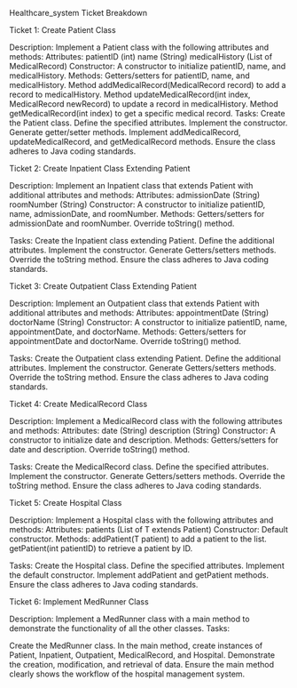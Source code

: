 Healthcare_system
Ticket Breakdown

Ticket 1: Create Patient Class

Description: Implement a Patient class with the following attributes and methods:
Attributes:
patientID (int)
name (String)
medicalHistory (List of MedicalRecord)
Constructor:
A constructor to initialize patientID, name, and medicalHistory.
Methods:
Getters/setters for patientID, name, and medicalHistory.
Method addMedicalRecord(MedicalRecord record) to add a record to medicalHistory.
Method updateMedicalRecord(int index, MedicalRecord newRecord) to update a record in medicalHistory.
Method getMedicalRecord(int index) to get a specific medical record.
Tasks:
Create the Patient class.
Define the specified attributes.
Implement the constructor.
Generate getter/setter methods.
Implement addMedicalRecord, updateMedicalRecord, and getMedicalRecord methods.
Ensure the class adheres to Java coding standards.

Ticket 2: Create Inpatient Class Extending Patient

Description: Implement an Inpatient class that extends Patient with additional attributes and methods:
Attributes:
admissionDate (String)
roomNumber (String)
Constructor:
A constructor to initialize patientID, name, admissionDate, and roomNumber.
Methods:
Getters/setters for admissionDate and roomNumber.
Override toString() method.

Tasks:
Create the Inpatient class extending Patient.
Define the additional attributes.
Implement the constructor.
Generate Getters/setters methods.
Override the toString method.
Ensure the class adheres to Java coding standards.

Ticket 3: Create Outpatient Class Extending Patient

Description: Implement an Outpatient class that extends Patient with additional attributes and methods:
Attributes:
appointmentDate (String)
doctorName (String)
Constructor:
A constructor to initialize patientID, name, appointmentDate, and doctorName.
Methods:
Getters/setters for appointmentDate and doctorName.
Override toString() method.

Tasks:
Create the Outpatient class extending Patient.
Define the additional attributes.
Implement the constructor.
Generate Getters/setters methods.
Override the toString method.
Ensure the class adheres to Java coding standards.

Ticket 4: Create MedicalRecord Class

Description: Implement a MedicalRecord class with the following attributes and methods:
Attributes:
date (String)
description (String)
Constructor:
A constructor to initialize date and description.
Methods:
Getters/setters for date and description.
Override toString() method.

Tasks:
Create the MedicalRecord class.
Define the specified attributes.
Implement the constructor.
Generate Getters/setters methods.
Override the toString method.
Ensure the class adheres to Java coding standards.

Ticket 5: Create Hospital Class

Description: Implement a Hospital class with the following attributes and methods:
Attributes:
patients (List of T extends Patient)
Constructor:
Default constructor.
Methods:
addPatient(T patient) to add a patient to the list.
getPatient(int patientID) to retrieve a patient by ID.

Tasks:
Create the Hospital class.
Define the specified attributes.
Implement the default constructor.
Implement addPatient and getPatient methods.
Ensure the class adheres to Java coding standards.

Ticket 6: Implement MedRunner Class

Description: Implement a MedRunner class with a main method to demonstrate the functionality of all the other classes.
Tasks:

Create the MedRunner class.
In the main method, create instances of Patient, Inpatient, Outpatient, MedicalRecord, and Hospital.
Demonstrate the creation, modification, and retrieval of data.
Ensure the main method clearly shows the workflow of the hospital management system.